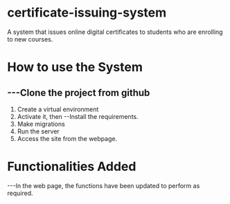 # certificate-issuing-system
A system that issues online digital certificates to students who are enrolling to new courses.

# How to use the System
---Clone the project from github
---
1. Create a virtual environment
2. Activate it, then
--Install the requirements.
1. Make migrations
2. Run the server
3. Access the site from the webpage.

# Functionalities Added
---In the web page, the functions have been updated to perform as required.